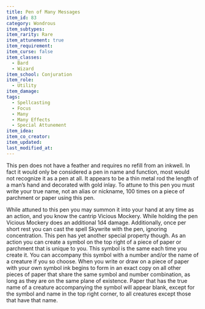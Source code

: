 ```yaml
---
title: Pen of Many Messages
item_id: 83
category: Wondrous
item_subtypes:
item_rarity: Rare
item_attunement: true
item_requirement:
item_curse: false
item_classes:
  - Bard
  - Wizard
item_school: Conjuration
item_role:
  - Utility
item_damage:
tags:
  - Spellcasting
  - Focus
  - Many
  - Many Effects
  - Special Attunement
item_idea:
item_co_creator:
item_updated:
last_modified_at:
---
```


This pen does not have a feather and requires no refill from an inkwell. In fact it would only be considered a pen in name and function, most would not recognize it as a pen at all. It appears to be a thin metal rod the length of a man’s hand and decorated with gold inlay. To attune to this pen you must write your true name, not an alias or nickname, 100 times on a piece of parchment or paper using this pen.

While attuned to this pen you may summon it into your hand at any time as an action, and you know the cantrip <magic-spell>Vicious Mockery</magic-spell>. While holding the pen <magic-spell>Vicious Mockery</magic-spell> does an additional 1d4 damage.
Additionally, once per short rest you can cast the spell <magic-spell>Skywrite</magic-spell> with the pen, ignoring concentration.
This pen has yet another special property though. As an action you can create a symbol on the top right of a piece of paper or parchment that is unique to you. This symbol is the same each time you create it. You can accompany this symbol with a number and/or the name of a creature if you so choose. When you write or draw on a piece of paper with your own symbol ink begins to form in an exact copy on all other pieces of paper that share the same symbol and number combination, as long as they are on the same plane of existence.
Paper that has the true name of a creature accompanying the symbol will appear blank, except for the symbol and name in the top right corner, to all creatures except those that have that name.
